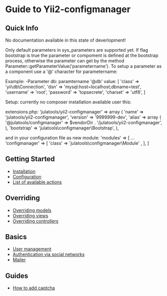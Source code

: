Guide to Yii2-configmanager
==================

Quick Info
---------------
No documentation available in this state of deverlopment! 

Only default parameters in sys_parameters are supported yet.
If flag bootstrap is true the parameter or compoment is defined at the bootstrap process, otherwise the parameter can get by the method Parameter::getParameterValue('parametername').
To setup a parameter as a component use a '@' character for parametername:

Example:
-Parameter db:
paramtername '@db' value:
[
            'class' => 'yii\db\Connection',
            'dsn' => 'mysql:host=localhost;dbname=test',
            'username' => 'root',
            'password' => 'topsecrete',
            'charset' => 'utf8',
        ]
        

Setup:
currently no composer installation available user this:

extensions.php:
  'julatools/yii2-configmanager' =>
		array (
				'name' => 'julatools/yii2-configmanager',
				'version' => '9999999-dev',
				'alias' =>
				array (
						'@julatools/configmanager' => $vendorDir . '/julatools/yii2-configmanager',
				),
				'bootstrap' => 'julatools\\configmanager\\Bootstrap',
		),

and in your configuration file as new module:
'modules' => [
...
	'configmanager' => [
			'class' => 'julatools\configmanager\Module' ,
	],
]
				

Getting Started
---------------

- [Installation](installation.md)
- [Configuration](configuration.md)
- [List of available actions](available-actions.md)

Overriding
----------

- [Overriding models](overriding-models.md)
- [Overriding views](overriding-views.md)
- [Overriding controllers](overriding-controllers.md)

Basics
------

- [User management](user-management.md)
- [Authentication via social networks](social-auth.md)
- [Mailer](mailer.md)

Guides
------

- [How to add captcha](adding-captcha.md)
